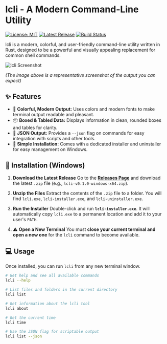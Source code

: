 # lcli - A Modern Command-Line Utility

[![License: MIT](https://img.shields.io/badge/License-MIT-yellow.svg?style=for-the-badge)](https://opensource.org/licenses/MIT)
[![Latest Release](https://img.shields.io/github/v/release/lhagfoss/lcli?style=for-the-badge&logo=github)](https://github.com/lhagfoss/lcli/releases)
[![Build Status](https://img.shields.io/github/actions/workflow/status/lhagfoss/lcli/rust.yml?branch=main&style=for-the-badge)](https://github.com/lhagfoss/lcli/actions)

lcli is a modern, colorful, and user-friendly command-line utility written in Rust, designed to be a powerful and visually appealing replacement for common shell commands.

![lcli Screenshot](https://i.imgur.com/8c3KjYw.png)

*(The image above is a representative screenshot of the output you can expect)*

## ✨ Features

* 🎨 **Colorful, Modern Output:** Uses colors and modern fonts to make terminal output readable and pleasant.
* 📦 **Boxed & Tabled Data:** Displays information in clean, rounded boxes and tables for clarity.
* 💾 **JSON Output:** Provides a `--json` flag on commands for easy integration with scripts and other tools.
* 🚀 **Simple Installation:** Comes with a dedicated installer and uninstaller for easy management on Windows.

## 🚀 Installation (Windows)

1.  **Download the Latest Release**
    Go to the [**Releases Page**](https://github.com/lhagfoss/lcli/releases) and download the latest `.zip` file (e.g., `lcli-v0.1.0-windows-x64.zip`).

2.  **Unzip the Files**
    Extract the contents of the `.zip` file to a folder. You will find `lcli.exe`, `lcli-installer.exe`, and `lcli-uninstaller.exe`.

3.  **Run the Installer**
    Double-click and run **`lcli-installer.exe`**. It will automatically copy `lcli.exe` to a permanent location and add it to your user's `PATH`.

4.  ⚠️ **Open a New Terminal**
    You must **close your current terminal and open a new one** for the `lcli` command to become available.

## 💻 Usage

Once installed, you can run `lcli` from any new terminal window.

```bash
# Get help and see all available commands
lcli --help

# List files and folders in the current directory
lcli list

# Get information about the lcli tool
lcli about

# Get the current time
lcli time

# Use the JSON flag for scriptable output
lcli list --json